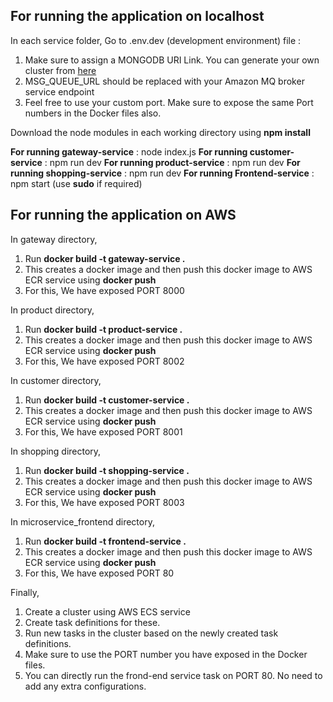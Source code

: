 ## For running the application on localhost

In each service folder, Go to .env.dev (development environment) file :
1. Make sure to assign a MONGODB URI Link. You can generate your own cluster from [here](https://www.mongodb.com)
2. MSG_QUEUE_URL should be replaced with your Amazon MQ broker service endpoint
3. Feel free to use your custom port. Make sure to expose the same Port numbers in the Docker files also.

Download the node modules in each working directory using **npm install** 

**For running gateway-service** : node index.js
**For running customer-service** : npm run dev
**For running product-service** : npm run dev
**For running shopping-service** : npm run dev
**For running Frontend-service** : npm start (use **sudo** if required)

## For running the application on AWS

In gateway directory,

1. Run **docker build -t gateway-service .**
2. This creates a docker image and then push this docker image to AWS ECR service using **docker push**
3. For this, We have exposed PORT 8000

In product directory,

1. Run **docker build -t product-service .**
2. This creates a docker image and then push this docker image to AWS ECR service using **docker push**
3. For this, We have exposed PORT 8002

In customer directory,

1. Run **docker build -t customer-service .**
2. This creates a docker image and then push this docker image to AWS ECR service using **docker push**
3. For this, We have exposed PORT 8001

In shopping directory,

1. Run **docker build -t shopping-service .**
2. This creates a docker image and then push this docker image to AWS ECR service using **docker push**
3. For this, We have exposed PORT 8003
   
In microservice_frontend directory,

1. Run **docker build -t frontend-service .**
2. This creates a docker image and then push this docker image to AWS ECR service using **docker push**
3. For this, We have exposed PORT 80

Finally,
1. Create a cluster using AWS ECS service
2. Create task definitions for these.
3. Run new tasks in the cluster based on the newly created task definitions.
4. Make sure to use the PORT number you have exposed in the Docker files.
5. You can directly run the frond-end service task on PORT 80. No need to add any extra configurations.









